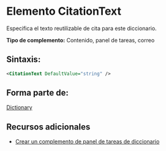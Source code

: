 
# <a name="citationtext-element"></a>Elemento CitationText
Especifica el texto reutilizable de cita para este diccionario.

 **Tipo de complemento:** Contenido, panel de tareas, correo


## <a name="syntax:"></a>Sintaxis:


```XML
<CitationText DefaultValue="string" />
```


## <a name="contained-in:"></a>Forma parte de:

[Dictionary](../../reference/manifest/dictionary.md)


## <a name="additional-resources"></a>Recursos adicionales



- [Crear un complemento de panel de tareas de diccionario](../../docs/word/dictionary-task-pane-add-ins.md)
    
